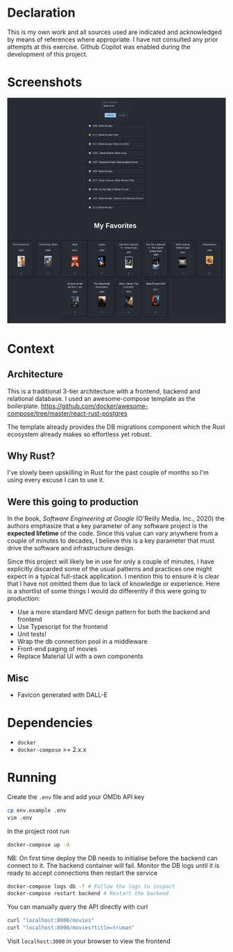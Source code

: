 # Declaration
This is my own work and all sources used are indicated and acknowledged by means
of references where appropriate. I have not consulted any prior attempts at this
exercise. Github Copilot was enabled during the development of this project. 

# Screenshots
![Screenshot](./img/screenshot.png)

# Context
## Architecture
This is a traditional 3-tier architecture with a frontend, backend and
relational database. I used an awesome-compose template as the boilerplate.
https://github.com/docker/awesome-compose/tree/master/react-rust-postgres

The template already provides the DB migrations component which the Rust
ecosystem already makes so effortless yet robust.

## Why Rust?
I've slowly been upskilling in Rust for the past couple of months so I'm using
every excuse I can to use it.

## Were this going to production
In the book, *Software Engineering at Google* (O'Reilly Media, Inc., 2020) the
authors emphasize that a key parameter of any software project is the **expected
lifetime** of the code. Since this value can vary anywhere from a couple of
minutes to decades, I believe this is a key parameter that must drive the
software and infrastructure design.

Since this project will likely be in use for only a couple of minutes, I have
explicitly discarded some of the usual patterns and practices one might expect
in a typical full-stack application. I mention this to ensure it is clear that I
have not omitted them due to lack of knowledge or experience. Here is a shortlist of some things I would do differently if this were going to production:

- Use a more standard MVC design pattern for both the backend and frontend
- Use Typescript for the frontend
- Unit tests! 
- Wrap the db connection pool in a middleware
- Front-end paging of movies
- Replace Material UI with a own components

## Misc
- Favicon generated with DALL-E

# Dependencies
- `docker`
- `docker-compose` >= 2.x.x

# Running
Create the `.env` file and add your OMDb API key
```bash
cp env.example .env
vim .env
```

In the project root run
```bash
docker-compose up -d
```
NB: On first time deploy the DB needs to initialise before the backend can
connect to it. The backend container will fail. Monitor the DB logs until it is
ready to accept connections then restart the service
```bash
docker-compose logs db -f # Follow the logs to inspect 
docker-compose restart backend # Restart the backend
```

You can manually query the API directly with curl
```bash
curl "localhost:8000/movies"
curl "localhost:8000/movies?title=truman"
```     

Visit `localhost:3000` in your browser to view the frontend

